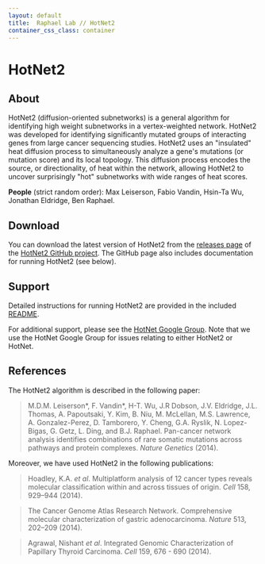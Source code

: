 ```yaml
---
layout: default
title:  Raphael Lab // HotNet2
container_css_class: container
---
```


# HotNet2 #

## About ##

<span>
HotNet2 (diffusion-oriented subnetworks) is a general algorithm for identifying high weight subnetworks in a vertex-weighted network. HotNet2 was developed for identifying significantly mutated groups of interacting genes from large cancer sequencing studies. HotNet2 uses an "insulated" heat diffusion process to simultaneously analyze a gene's mutations (or mutation score) and its local topology. This diffusion process encodes the source, or directionality, of heat within the network, allowing HotNet2 to uncover surprisingly "hot" subnetworks with wide ranges of heat scores.
</span>

**People** (strict random order): Max Leiserson, Fabio Vandin, Hsin-Ta Wu, Jonathan Eldridge, Ben Raphael.

<a name="download"></a>

## Download ##
You can download the latest version of HotNet2 from the [releases page](https://github.com/raphael-group/hotnet2/releases) of the [HotNet2 GitHub project](https://github.com/raphael-group/hotnet2). The GitHub page also includes documentation for running HotNet2 (see below).

## Support ##
Detailed instructions for running HotNet2 are provided in the included [README](https://github.com/raphael-group/hotnet2/blob/master/README.md).

For additional support, please see the [HotNet Google Group](https://groups.google.com/forum/#!forum/hotnet-users). Note that we use the HotNet Google Group for issues relating to either HotNet2 or HotNet.

<a name="reference"></a>

## References ##
The HotNet2 algorithm is described in the following paper:

>M.D.M. Leiserson\*, F. Vandin\*, H-T. Wu, J.R Dobson, J.V. Eldridge, J.L. Thomas, A. Papoutsaki, Y. Kim, B. Niu, M. McLellan, M.S. Lawrence, A. Gonzalez-Perez, D. Tamborero, Y. Cheng, G.A. Ryslik, N. Lopez-Bigas, G. Getz, L. Ding, and B.J. Raphael. Pan-cancer network analysis identifies combinations of rare somatic mutations across pathways and protein complexes. *Nature Genetics* (2014).

Moreover, we have used HotNet2 in the following publications:

>Hoadley, K.A. *et al*. Multiplatform analysis of 12 cancer types reveals molecular classification within and across tissues of origin. *Cell* 158, 929–944 (2014).

>The Cancer Genome Atlas Research Network. Comprehensive molecular characterization of gastric adenocarcinoma. *Nature* 513, 202–209 (2014).

>Agrawal, Nishant *et al*. Integrated Genomic Characterization of Papillary Thyroid Carcinoma. *Cell* 159, 676 - 690 (2014).
